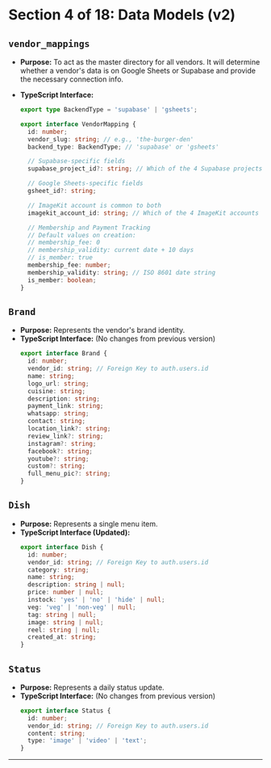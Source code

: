 # Section 4 of 18: Data Models (v2)

## `vendor_mappings`

- **Purpose:** To act as the master directory for all vendors. It will determine whether a vendor's data is on Google Sheets or Supabase and provide the necessary connection info.
- **TypeScript Interface:**

  ```typescript
  export type BackendType = 'supabase' | 'gsheets';

  export interface VendorMapping {
    id: number;
    vendor_slug: string; // e.g., 'the-burger-den'
    backend_type: BackendType; // 'supabase' or 'gsheets'

    // Supabase-specific fields
    supabase_project_id?: string; // Which of the 4 Supabase projects

    // Google Sheets-specific fields
    gsheet_id?: string;

    // ImageKit account is common to both
    imagekit_account_id: string; // Which of the 4 ImageKit accounts

    // Membership and Payment Tracking
    // Default values on creation:
    // membership_fee: 0
    // membership_validity: current date + 10 days
    // is_member: true
    membership_fee: number;
    membership_validity: string; // ISO 8601 date string
    is_member: boolean;
  }
  ```

## `Brand`

- **Purpose:** Represents the vendor's brand identity.
- **TypeScript Interface:** (No changes from previous version)
  ```typescript
  export interface Brand {
    id: number;
    vendor_id: string; // Foreign Key to auth.users.id
    name: string;
    logo_url: string;
    cuisine: string;
    description: string;
    payment_link: string;
    whatsapp: string;
    contact: string;
    location_link?: string;
    review_link?: string;
    instagram?: string;
    facebook?: string;
    youtube?: string;
    custom?: string;
    full_menu_pic?: string;
  }
  ```

## `Dish`

- **Purpose:** Represents a single menu item.
- **TypeScript Interface (Updated):**
  ```typescript
  export interface Dish {
    id: number;
    vendor_id: string; // Foreign Key to auth.users.id
    category: string;
    name: string;
    description: string | null;
    price: number | null;
    instock: 'yes' | 'no' | 'hide' | null;
    veg: 'veg' | 'non-veg' | null;
    tag: string | null;
    image: string | null;
    reel: string | null;
    created_at: string;
  }
  ```

## `Status`

- **Purpose:** Represents a daily status update.
- **TypeScript Interface:** (No changes from previous version)
  ```typescript
  export interface Status {
    id: number;
    vendor_id: string; // Foreign Key to auth.users.id
    content: string;
    type: 'image' | 'video' | 'text';
  }
  ```

---
